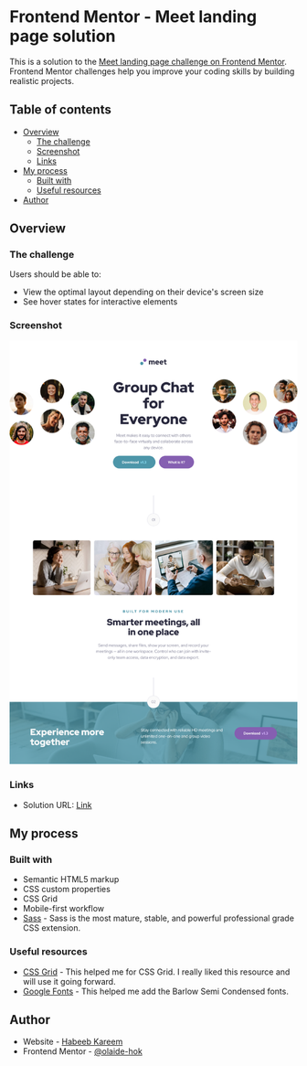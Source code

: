 # Frontend Mentor - Meet landing page solution

This is a solution to the [Meet landing page challenge on Frontend Mentor](https://www.frontendmentor.io/challenges/meet-landing-page-rbTDS6OUR). Frontend Mentor challenges help you improve your coding skills by building realistic projects.

## Table of contents

-   [Overview](#overview)
    -   [The challenge](#the-challenge)
    -   [Screenshot](#screenshot)
    -   [Links](#links)
-   [My process](#my-process)
    -   [Built with](#built-with)
    -   [Useful resources](#useful-resources)
-   [Author](#author)

## Overview

### The challenge

Users should be able to:

-   View the optimal layout depending on their device's screen size
-   See hover states for interactive elements

### Screenshot

![](./Meet-landing-page.png)

### Links

-   Solution URL: [Link](https://olaide-hok.github.io/meeting-landing-page/)

## My process

### Built with

-   Semantic HTML5 markup
-   CSS custom properties
-   CSS Grid
-   Mobile-first workflow
-   [Sass](https://sass-lang.com/) - Sass is the most mature, stable, and powerful professional grade CSS extension.

### Useful resources

-   [CSS Grid](https://developer.mozilla.org/en-US/docs/Web/CSS/grid) - This helped me for CSS Grid. I really liked this resource and will use it going forward.
-   [Google Fonts](https://fonts.google.com/) - This helped me add the Barlow Semi Condensed fonts.

## Author

-   Website - [Habeeb Kareem](https://habeeb-dev.netlify.app)
-   Frontend Mentor - [@olaide-hok](https://www.frontendmentor.io/profile/olaide-hok)
